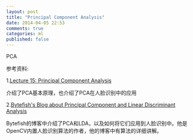 ```yaml
---
layout: post
title: "Principal Component Analysis"
date: 2014-04-05 22:53
comments: true
categories: ml
published: false
---
```


PCA




参考资料:

1.[Lecture 15: Principal Component Analysis](http://www.doc.ic.ac.uk/~dfg/ProbabilisticInference/IDAPILecture15.pdf)    
介绍了PCA基本原理，也介绍了PCA在人脸识别中的应用     
2.[Bytefish's Blog about Principal Component and Linear Discriminant Analysis](http://bytefish.de/blog/pca_lda_with_gnu_octave/)      
Bytefish的博客中介绍了PCA和LDA，以及如何将它们应用到人脸识别中。他是OpenCV内置人脸识别算法的作者，他的博客中有算法的详细讲解。



